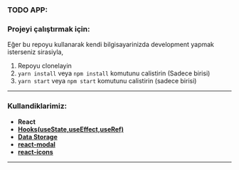 ### TODO APP:

### Projeyi çalıştırmak için:

Eğer bu repoyu kullanarak kendi bilgisayarinizda development yapmak isterseniz sirasiyla,

1. Repoyu clonelayin
2. `yarn install` veya `npm install` komutunu calistirin (Sadece birisi)
3. `yarn start` veya `npm start` komutunu calistirin (sadece birisi)

---

### Kullandiklarimiz:

- **React**
- **[Hooks(useState,useEffect,useRef)](https://tr.reactjs.org/docs/hooks-intro.html)**
- **[Data Storage](https://developer.mozilla.org/en-US/docs/Web/API/Window/localStorage)**
- **[react-modal](https://www.npmjs.com/package/react-modal)**
- **[react-icons](https://react-icons.github.io/react-icons/)**

---
